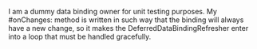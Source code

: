 I am a dummy data binding owner for unit testing purposes. My #onChanges: method is written in such way that the binding will always have a new change, so it makes the DeferredDataBindingRefresher enter into a loop that must be handled gracefully.